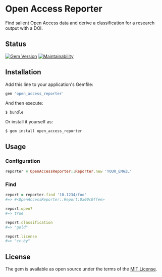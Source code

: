 # Open Access Reporter

Find salient Open Access data and derive a classification for a research output with a DOI.

## Status

[![Gem Version](https://badge.fury.io/rb/open_access_reporter.svg)](https://badge.fury.io/rb/open_access_reporter)
[![Maintainability](https://api.codeclimate.com/v1/badges/f05eda4aa8b19c3d232c/maintainability)](https://codeclimate.com/github/lulibrary/open_access_reporter/maintainability)

## Installation

Add this line to your application's Gemfile:

```ruby
gem 'open_access_reporter'
```

And then execute:

    $ bundle

Or install it yourself as:

    $ gem install open_access_reporter

## Usage

### Configuration
```ruby
reporter = OpenAccessReporter::Reporter.new 'YOUR_EMAIL'  
```

### Find
```ruby
report = reporter.find '10.1234/foo'
#=> #<OpenAccessReporter::Report:0x00c0ffee>

report.open?
#=> true

report.classification
#=> "gold"

report.license
#=> "cc-by"
```

## License

The gem is available as open source under the terms of the [MIT License](https://opensource.org/licenses/MIT).